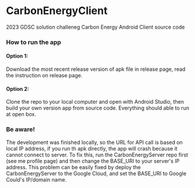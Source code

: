# CarbonEnergyClient
2023 GDSC solution challeneg Carbon Energy Android Client source code

### How to run the app
#### Option 1: 
Download the most recent release version of apk file in release page, read the instruction on release page.
#### Option 2: 
Clone the repo to your local computer and open with Android Studio, then build your own version app from source code. Everything should able to run at open box.


### Be aware!
The development was finished locally, so the URL for API call is based on local IP address, if you run th apk directly, the app will crash because it cannot connect to server. To fix this, run the CarbonEnergyServer repo first (see me profile page) and then change the BASE_URI to your server's IP address. This problem can be easily fixed by deploy the CarbonEnergyServer to the Google Cloud, and set the BASE_URI to Google Could's IP/domain name.

